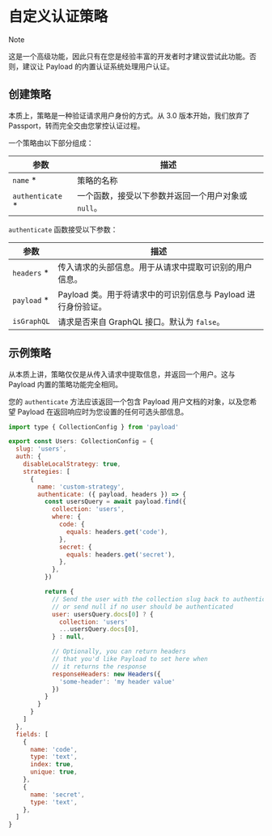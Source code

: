 # 自定义认证策略

> [!NOTE]
>
> 这是一个高级功能，因此只有在您是经验丰富的开发者时才建议尝试此功能。否则，建议让 Payload 的内置认证系统处理用户认证。

## 创建策略

本质上，策略是一种验证请求用户身份的方式。从 3.0 版本开始，我们放弃了 Passport，转而完全交由您掌控认证过程。

一个策略由以下部分组成：

| 参数             | 描述                                                |
| ---------------- | --------------------------------------------------- |
| `name` *         | 策略的名称                                          |
| `authenticate` * | 一个函数，接受以下参数并返回一个用户对象或 `null`。 |

`authenticate` 函数接受以下参数：

| 参数        | 描述                                                         |
| ----------- | ------------------------------------------------------------ |
| `headers` * | 传入请求的头部信息。用于从请求中提取可识别的用户信息。       |
| `payload` * | Payload 类。用于将请求中的可识别信息与 Payload 进行身份验证。 |
| `isGraphQL` | 请求是否来自 GraphQL 接口。默认为 `false`。                  |

## 示例策略

从本质上讲，策略仅仅是从传入请求中提取信息，并返回一个用户。这与 Payload 内置的策略功能完全相同。

您的 `authenticate` 方法应该返回一个包含 Payload 用户文档的对象，以及您希望 Payload 在返回响应时为您设置的任何可选头部信息。

```javascript
import type { CollectionConfig } from 'payload'

export const Users: CollectionConfig = {
  slug: 'users',
  auth: {
    disableLocalStrategy: true,
    strategies: [
      {
        name: 'custom-strategy',
        authenticate: ({ payload, headers }) => {
          const usersQuery = await payload.find({
            collection: 'users',
            where: {
              code: {
                equals: headers.get('code'),
              },
              secret: {
                equals: headers.get('secret'),
              },
            },
          })

          return {
            // Send the user with the collection slug back to authenticate,
            // or send null if no user should be authenticated
            user: usersQuery.docs[0] ? {
              collection: 'users'
              ...usersQuery.docs[0],
            } : null,

            // Optionally, you can return headers
            // that you'd like Payload to set here when
            // it returns the response
            responseHeaders: new Headers({
              'some-header': 'my header value'
            })
          }
        }
      }
    ]
  },
  fields: [
    {
      name: 'code',
      type: 'text',
      index: true,
      unique: true,
    },
    {
      name: 'secret',
      type: 'text',
    },
  ]
}
```


